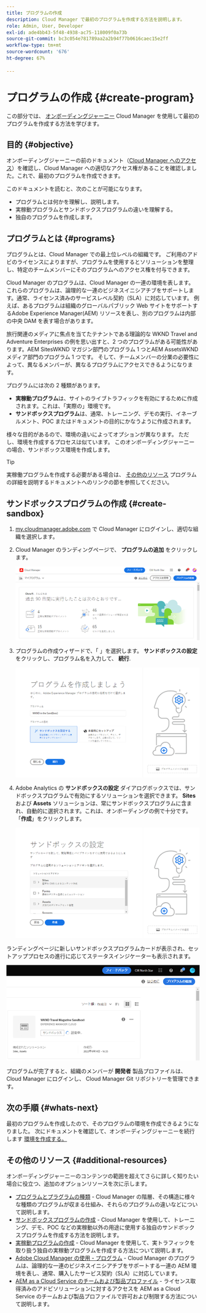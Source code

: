 ```yaml
---
title: プログラムの作成
description: Cloud Manager で最初のプログラムを作成する方法を説明します。
role: Admin, User, Developer
exl-id: ade4bb43-5f48-4938-ac75-118009f0a73b
source-git-commit: bc3c054e781789aa2a2b94f77b0616caec15e2ff
workflow-type: tm+mt
source-wordcount: '676'
ht-degree: 67%

---
```


# プログラムの作成 {#create-program}

この部分では、 [オンボーディングジャーニー](overview.md) Cloud Manager を使用して最初のプログラムを作成する方法を学びます。

## 目的 {#objective}

オンボーディングジャーニーの前のドキュメント（[Cloud Manager へのアクセス](cloud-manager.md)）を確認し、Cloud Manager への適切なアクセス権があることを確認しました。これで、最初のプログラムを作成できます。

このドキュメントを読むと、次のことが可能になります。

* プログラムとは何かを理解し、説明します。
* 実稼動プログラムとサンドボックスプログラムの違いを理解する。
* 独自のプログラムを作成します。

## プログラムとは {#programs}

プログラムとは、Cloud Manager での最上位レベルの組織です。 ご利用のアドビのライセンスによりますが、プログラムを使用するとソリューションを整理し、特定のチームメンバーにそのプログラムへのアクセス権を付与できます。

Cloud Manager のプログラムは、Cloud Manager の一連の環境を表します。 これらのプログラムは、論理的な一連のビジネスイニシアチブをサポートします。通常、ライセンス済みのサービスレベル契約（SLA）に対応しています。 例えば、あるプログラムは組織のグローバルパブリック Web サイトをサポートするAdobe Experience Manager(AEM) リソースを表し、別のプログラムは内部の中央 DAM を表す場合があります。

旅行関連のメディアに焦点を当てたテナントである理論的な WKND Travel and Adventure Enterprises の例を思い出すと、2 つのプログラムがある可能性があります。AEM SitesWKND マガジン部門のプログラム 1 つとAEM AssetsWKND メディア部門のプログラム 1 つです。 そして、チームメンバーの分業の必要性によって、異なるメンバーが、異なるプログラムにアクセスできるようになります。

プログラムには次の 2 種類があります。

* **実稼動プログラム**&#x200B;は、サイトのライブトラフィックを有効にするために作成されます。これは、「実際の」環境です。
* **サンドボックスプログラム**&#x200B;は、通常、トレーニング、デモの実行、イネーブルメント、POC またはドキュメントの目的にかなうように作成されます。

様々な目的があるので、環境の違いによってオプションが異なります。 ただし、環境を作成するプロセスは似ています。 このオンボーディングジャーニーの場合、サンドボックス環境を作成します。

>[!TIP]
>
>実稼働プログラムを作成する必要がある場合は、 [その他のリソース](#additional-resources) プログラムの詳細を説明するドキュメントへのリンクの節を参照してください。

## サンドボックスプログラムの作成 {#create-sandbox}

1. [my.cloudmanager.adobe.com](https://my.cloudmanager.adobe.com/) で Cloud Manager にログインし、適切な組織を選択します。

1. Cloud Manager のランディングページで、 **プログラムの追加** をクリックします。

   ![Cloud Manager ランディングページ](/help/implementing/cloud-manager/getting-access-to-aem-in-cloud/assets/cloud-manager-my-programs.png)

1. プログラムの作成ウィザードで、「 」を選択します。 **サンドボックスの設定**&#x200B;をクリックし、プログラム名を入力して、 **続行**.

   ![指定タイプのプログラムの作成](/help/implementing/cloud-manager/getting-access-to-aem-in-cloud/assets/create-sandbox.png)

1. Adobe Analytics の **サンドボックスの設定** ダイアログボックスでは、サンドボックスプログラムで有効にするソリューションを選択できます。 **Sites** および **Assets** ソリューションは、常にサンドボックスプログラムに含まれ、自動的に選択されます。これは、オンボーディングの例で十分です。 「**作成**」をクリックします。

   ![ソリューションの選択](assets/set-up-sandbox-onboarding.png)

ランディングページに新しいサンドボックスプログラムカードが表示され、セットアッププロセスの進行に応じてステータスインジケーターも表示されます。

![概要ページからのサンドボックスの作成](/help/implementing/cloud-manager/getting-access-to-aem-in-cloud/assets/program-create-setupdemo2.png)

プログラムが完了すると、組織のメンバーが **開発者** 製品プロファイルは、 Cloud Manager にログインし、 Cloud Manager Git リポジトリーを管理できます。

## 次の手順 {#whats-next}

最初のプログラムを作成したので、そのプログラムの環境を作成できるようになりました。 次にドキュメントを確認して、オンボーディングジャーニーを続行します [環境を作成する。](create-environments.md)

## その他のリソース {#additional-resources}

オンボーディングジャーニーのコンテンツの範囲を超えてさらに詳しく知りたい場合に役立つ、追加のオプションリソースを次に示します。

* [プログラムとプラグラムの種類](/help/implementing/cloud-manager/getting-access-to-aem-in-cloud/program-types.md) - Cloud Manager の階層、その構造に様々な種類のプログラムが収まる仕組み、それらのプログラムの違いなどについて説明します。
* [サンドボックスプログラムの作成](/help/implementing/cloud-manager/getting-access-to-aem-in-cloud/creating-sandbox-programs.md) - Cloud Manager を使用して、トレーニング、デモ、POC などの実稼動以外の用途に使用する独自のサンドボックスプログラムを作成する方法を説明します。
* [実稼動プログラムの作成](/help/implementing/cloud-manager/getting-access-to-aem-in-cloud/creating-production-programs.md) - Cloud Manager を使用して、実トラフィックを取り扱う独自の実稼動プログラムを作成する方法について説明します。
* [Adobe Cloud Manager の使用 - プログラム](https://experienceleague.adobe.com/docs/experience-manager-learn/cloud-service/cloud-manager/programs.html?lang=ja) - Cloud Manager のプログラムは、論理的な一連のビジネスイニシアチブをサポートする一連の AEM 環境を表し、通常、購入したサービス契約（SLA）に対応しています。
* [AEM as a Cloud Service のチームおよび製品プロファイル](/help/onboarding/aem-cs-team-product-profiles.md) - ライセンス取得済みのアドビソリューションに対するアクセスを AEM as a Cloud Service のチームおよび製品プロファイルで許可および制限する方法について説明します。
